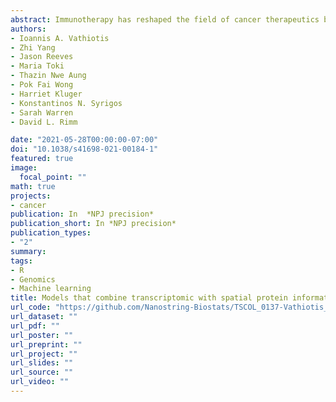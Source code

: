 ```yaml
---
abstract: Immunotherapy has reshaped the field of cancer therapeutics but the population that benefits are small in many tumor types, warranting a companion diagnostic test. While immunohistochemistry (IHC) for programmed death-ligand 1 (PD-L1) or mismatch repair (MMR) and polymerase chain reaction (PCR) for microsatellite instability (MSI) are the only approved companion diagnostics others are under consideration. An optimal companion diagnostic test might combine the spatial information of IHC with the quantitative information from RNA expression profiling. Here, we show proof of concept for combination of spatially resolved protein information acquired by the NanoString GeoMx® Digital Spatial Profiler (DSP) with transcriptomic information from bulk mRNA gene expression acquired using NanoString nCounter® PanCancer IO 360™ panel on the same cohort of immunotherapy treated melanoma patients to create predictive models associated with clinical outcomes. We show that the combination of mRNA and spatially defined protein information can predict clinical outcomes more accurately (AUC 0.97) than either of these factors alone.
authors:
- Ioannis A. Vathiotis
- Zhi Yang
- Jason Reeves
- Maria Toki 
- Thazin Nwe Aung
- Pok Fai Wong
- Harriet Kluger
- Konstantinos N. Syrigos
- Sarah Warren
- David L. Rimm

date: "2021-05-28T00:00:00-07:00"
doi: "10.1038/s41698-021-00184-1"
featured: true
image:
  focal_point: ""
math: true
projects:
- cancer
publication: In  *NPJ precision*
publication_short: In *NPJ precision*
publication_types:
- "2"
summary:  
tags: 
- R
- Genomics
- Machine learning
title: Models that combine transcriptomic with spatial protein information exceed the predictive value for either single modality
url_code: "https://github.com/Nanostring-Biostats/TSCOL_0137-Vathiotis_Rimm"
url_dataset: ""
url_pdf: ""
url_poster: ""
url_preprint: ""
url_project: ""
url_slides: ""
url_source: ""
url_video: ""
---
```



